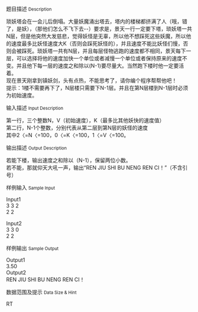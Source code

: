 <div class="panel panel-default">
<div class="area-title">
<span>
题目描述
<small>Description</small>
</span></div>
<div class="panel-body">

<p>琐妖塔会在一会儿后倒塌。大量妖魔涌出塔去，塔内的楼梯都挤满了人（哦，错了，是妖），（那他们怎么不飞下去--）要求是，景天一行一定要下塔，琐妖塔一共N层，但是他突然大发慈悲，觉得妖怪是无辜，所以他不想踩死这些妖魔，所以他的速度最多比妖怪速度大K（否则会踩死妖怪的），并且速度不能比妖怪们慢，否则会被踩死。琐妖塔一共有N层，并且每层怪物逃跑的速度都不相同，景天每下一层，可以选择将他的速度加快一个单位或者减慢一个单位或者保持原来的速度不变。并且他下每一层的速度之和除以(N-1)要尽量大。当然跑下楼时他一定要活着。<br>现在景天刚拿到镇妖剑，头有点热，不能思考了，请你编个程序帮帮他吧！<br>提示：1楼不需要再下了，N层楼只需要下N-1层。并且在第N层楼到N-1层时必须为初始速度。</p>

</div>
</div>

<div class="panel panel-default">
<div class="area-title">
<span>
输入描述
<small>Input Description</small>
</span></div>
<div class="panel-body">
<p>第一行，三个整数N，V（初始速度），K（最多比其他妖快的速度值）<br>第二行，N-1个整数，分别代表从第二层到第N层的妖怪的速度<br>其中2〈=N〈=100，0〈=K〈=100，1〈=V〈=100。</p>

</div>
</div>
<div  class="panel panel-default">
<div class="area-title">
<span>
输出描述
<small>Output Description</small>
</span></div>
<div class="panel-body">

<p>若能下楼，输出速度之和除以（N-1），保留两位小数。<br />若不能，那就仰天大吼一声，输出&ldquo;REN JIU SHI BU NENG REN CI！&rdquo;（不含引号）</p>

</div>
</div>


<div class="panel panel-default">
<div class="area-title">
<span>
样例输入
<small>Sample Input</small>
</span></div>
<div class="panel-body">
<p>Input1<br>3 3 2<br>2 2</p>
<p>Input2<br>3 3 0<br>2 2</p>

</div>
</div>

<div class="panel panel-default">
<div class="area-title">
<span>
样例输出
<small>Sample Output</small>
</span></div>
<div class="panel-body">
<p>Output1<br>3.50<br>Output2<br>REN JIU SHI BU NENG REN CI！</p>

</div>
</div>

<div class="panel panel-default">
<div class="area-title">
<span>
数据范围及提示
<small>Data Size & Hint</small>
</span></div>
<div class="panel-body">
<p>RT</p>
</div>
</div>